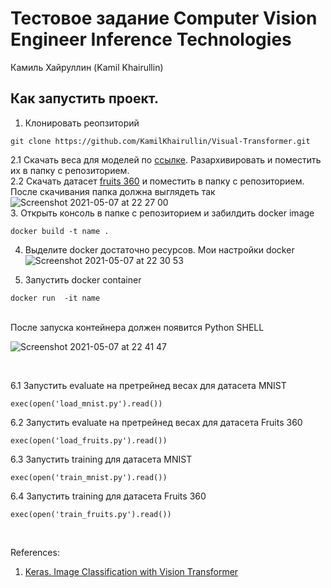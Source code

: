 # Тестовое задание Computer Vision Engineer Inference Technologies
Камиль Хайруллин (Kamil Khairullin)

## Как запустить проект.

1. Клонировать реопзиторий 
```
git clone https://github.com/KamilKhairullin/Visual-Transformer.git
```
2.1 Скачать веса для моделей по [ссылке](https://drive.google.com/file/d/1buYfAOxozvR_zi-Yyn-KmPhgzMJumuUl/view?usp=sharing). Разархивировать и поместить их в папку с репозиторием. <br/>
2.2 Скачать датасет [fruits 360](https://www.kaggle.com/moltean/fruits) и поместить в папку с репозиторием.
После скачивания папка должна выглядеть так <br/>
![Screenshot 2021-05-07 at 22 27 00](https://user-images.githubusercontent.com/54369751/117499113-6da46900-af83-11eb-926a-33379e22a774.png)
 <br/>
3. Открыть консоль в папке с репозиторием и забилдить docker image
```
docker build -t name .
```

4. Выделите docker достаточно ресурсов. Мои настройки docker
![Screenshot 2021-05-07 at 22 30 53](https://user-images.githubusercontent.com/54369751/117499423-e3a8d000-af83-11eb-9ce3-b8275bda68da.png)

5. Запустить docker container
```
docker run  -it name
```
<br/>
После запуска контейнера должен появится Python SHELL <br/>

![Screenshot 2021-05-07 at 22 41 47](https://user-images.githubusercontent.com/54369751/117500513-6bdba500-af85-11eb-9def-0b2aceb99b7f.png)

<br/>

6.1 Запустить evaluate на претрейнед весах для датасета MNIST
```
exec(open('load_mnist.py').read())
```
6.2 Запустить evaluate на претрейнед весах для датасета Fruits 360
```
exec(open('load_fruits.py').read())
```
6.3 Запустить training для датасета MNIST
```
exec(open('train_mnist.py').read())
```
6.4 Запустить training для датасета Fruits 360
```
exec(open('train_fruits.py').read())
```
<br/>


References:

1. [Keras. Image Classification with Vision Transformer](https://keras.io/examples/vision/image_classification_with_vision_transformer/)
